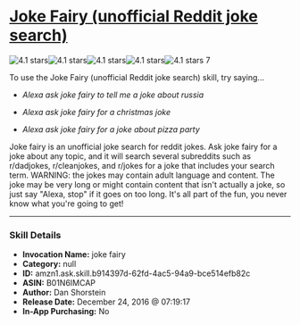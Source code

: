 # [Joke Fairy (unofficial Reddit joke search)](http://alexa.amazon.com/#skills/amzn1.ask.skill.b914397d-62fd-4ac5-94a9-bce514efb82c)
![4.1 stars](../../images/ic_star_black_18dp_1x.png)![4.1 stars](../../images/ic_star_black_18dp_1x.png)![4.1 stars](../../images/ic_star_black_18dp_1x.png)![4.1 stars](../../images/ic_star_black_18dp_1x.png)![4.1 stars](../../images/ic_star_half_black_18dp_1x.png) 7

To use the Joke Fairy (unofficial Reddit joke search) skill, try saying...

* *Alexa ask joke fairy to tell me a joke about russia*

* *Alexa ask joke fairy for a christmas joke*

* *Alexa ask joke fairy for a joke about pizza party*

Joke fairy is an unofficial joke search for reddit jokes. Ask joke fairy for a joke about any topic, and it will search several subreddits such as r/dadjokes, r/cleanjokes, and r/jokes for a joke that includes your search term. WARNING: the jokes may contain adult language and content. The joke may be very long or might contain content that isn't actually a joke, so just say "Alexa, stop" if it goes on too long. It's all part of the fun, you never know what you're going to get!

***

### Skill Details

* **Invocation Name:** joke fairy
* **Category:** null
* **ID:** amzn1.ask.skill.b914397d-62fd-4ac5-94a9-bce514efb82c
* **ASIN:** B01N6IMCAP
* **Author:** Dan Shorstein
* **Release Date:** December 24, 2016 @ 07:19:17
* **In-App Purchasing:** No
